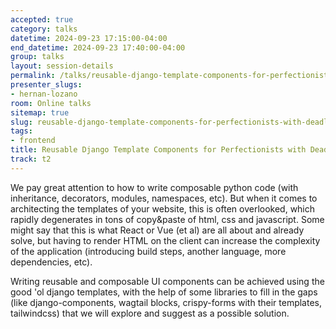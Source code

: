 ```yaml
---
accepted: true
category: talks
datetime: 2024-09-23 17:15:00-04:00
end_datetime: 2024-09-23 17:40:00-04:00
group: talks
layout: session-details
permalink: /talks/reusable-django-template-components-for-perfectionists-with-deadlines/
presenter_slugs:
- hernan-lozano
room: Online talks
sitemap: true
slug: reusable-django-template-components-for-perfectionists-with-deadlines
tags:
- frontend
title: Reusable Django Template Components for Perfectionists with Deadlines
track: t2
---
```


We pay great attention to how to write composable python code (with inheritance, decorators, modules, namespaces, etc). But when it comes to architecting the templates of your website, this is often overlooked, which rapidly degenerates in tons of copy&paste of html, css and javascript.
Some might say that this is what React or Vue (et al) are all about and already solve, but having to render HTML on the client can increase the complexity of the application (introducing build steps, another language, more dependencies, etc).
  
Writing reusable and composable UI components can be achieved using the good 'ol django templates, with the help of some libraries to fill in the gaps (like django-components, wagtail blocks, crispy-forms with their templates, tailwindcss) that we will explore and suggest as a possible solution.